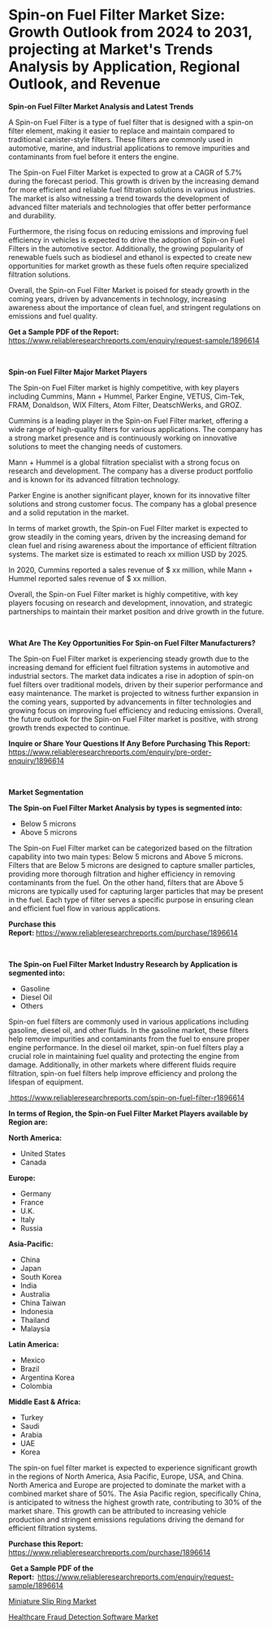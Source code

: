 <p><h1>Spin-on Fuel Filter Market Size: Growth Outlook from 2024 to 2031, projecting at Market's Trends Analysis by Application, Regional Outlook, and Revenue</h1></p><p><strong>Spin-on Fuel Filter Market Analysis and Latest Trends</strong></p>
<p><p>A Spin-on Fuel Filter is a type of fuel filter that is designed with a spin-on filter element, making it easier to replace and maintain compared to traditional canister-style filters. These filters are commonly used in automotive, marine, and industrial applications to remove impurities and contaminants from fuel before it enters the engine.</p><p>The Spin-on Fuel Filter Market is expected to grow at a CAGR of 5.7% during the forecast period. This growth is driven by the increasing demand for more efficient and reliable fuel filtration solutions in various industries. The market is also witnessing a trend towards the development of advanced filter materials and technologies that offer better performance and durability.</p><p>Furthermore, the rising focus on reducing emissions and improving fuel efficiency in vehicles is expected to drive the adoption of Spin-on Fuel Filters in the automotive sector. Additionally, the growing popularity of renewable fuels such as biodiesel and ethanol is expected to create new opportunities for market growth as these fuels often require specialized filtration solutions.</p><p>Overall, the Spin-on Fuel Filter Market is poised for steady growth in the coming years, driven by advancements in technology, increasing awareness about the importance of clean fuel, and stringent regulations on emissions and fuel quality.</p></p>
<p><strong>Get a Sample PDF of the Report:&nbsp;</strong> <a href="https://www.reliableresearchreports.com/enquiry/request-sample/1896614">https://www.reliableresearchreports.com/enquiry/request-sample/1896614</a></p>
<p>&nbsp;</p>
<p><strong>Spin-on Fuel Filter Major Market Players</strong></p>
<p><p>The Spin-on Fuel Filter market is highly competitive, with key players including Cummins, Mann + Hummel, Parker Engine, VETUS, Cim-Tek, FRAM, Donaldson, WIX Filters, Atom Filter, DeatschWerks, and GROZ. </p><p>Cummins is a leading player in the Spin-on Fuel Filter market, offering a wide range of high-quality filters for various applications. The company has a strong market presence and is continuously working on innovative solutions to meet the changing needs of customers.</p><p>Mann + Hummel is a global filtration specialist with a strong focus on research and development. The company has a diverse product portfolio and is known for its advanced filtration technology.</p><p>Parker Engine is another significant player, known for its innovative filter solutions and strong customer focus. The company has a global presence and a solid reputation in the market.</p><p>In terms of market growth, the Spin-on Fuel Filter market is expected to grow steadily in the coming years, driven by the increasing demand for clean fuel and rising awareness about the importance of efficient filtration systems. The market size is estimated to reach xx million USD by 2025.</p><p>In 2020, Cummins reported a sales revenue of $ xx million, while Mann + Hummel reported sales revenue of $ xx million.</p><p>Overall, the Spin-on Fuel Filter market is highly competitive, with key players focusing on research and development, innovation, and strategic partnerships to maintain their market position and drive growth in the future.</p></p>
<p>&nbsp;</p>
<p><strong>What Are The Key Opportunities For Spin-on Fuel Filter Manufacturers?</strong></p>
<p><p>The Spin-on Fuel Filter market is experiencing steady growth due to the increasing demand for efficient fuel filtration systems in automotive and industrial sectors. The market data indicates a rise in adoption of spin-on fuel filters over traditional models, driven by their superior performance and easy maintenance. The market is projected to witness further expansion in the coming years, supported by advancements in filter technologies and growing focus on improving fuel efficiency and reducing emissions. Overall, the future outlook for the Spin-on Fuel Filter market is positive, with strong growth trends expected to continue.</p></p>
<p><strong>Inquire or Share Your Questions If Any Before Purchasing This Report:</strong> <a href="https://www.reliableresearchreports.com/enquiry/pre-order-enquiry/1896614">https://www.reliableresearchreports.com/enquiry/pre-order-enquiry/1896614</a></p>
<p>&nbsp;</p>
<p><strong>Market Segmentation</strong></p>
<p><strong>The Spin-on Fuel Filter Market Analysis by types is segmented into:</strong></p>
<p><ul><li>Below 5 microns</li><li>Above 5 microns</li></ul></p>
<p><p>The Spin-on Fuel Filter market can be categorized based on the filtration capability into two main types: Below 5 microns and Above 5 microns. Filters that are Below 5 microns are designed to capture smaller particles, providing more thorough filtration and higher efficiency in removing contaminants from the fuel. On the other hand, filters that are Above 5 microns are typically used for capturing larger particles that may be present in the fuel. Each type of filter serves a specific purpose in ensuring clean and efficient fuel flow in various applications.</p></p>
<p><strong>Purchase this Report:&nbsp;</strong><a href="https://www.reliableresearchreports.com/purchase/1896614">https://www.reliableresearchreports.com/purchase/1896614</a></p>
<p>&nbsp;</p>
<p><strong>The Spin-on Fuel Filter Market Industry Research by Application is segmented into:</strong></p>
<p><ul><li>Gasoline</li><li>Diesel Oil</li><li>Others</li></ul></p>
<p><p>Spin-on fuel filters are commonly used in various applications including gasoline, diesel oil, and other fluids. In the gasoline market, these filters help remove impurities and contaminants from the fuel to ensure proper engine performance. In the diesel oil market, spin-on fuel filters play a crucial role in maintaining fuel quality and protecting the engine from damage. Additionally, in other markets where different fluids require filtration, spin-on fuel filters help improve efficiency and prolong the lifespan of equipment.</p></p>
<p><a href="https://www.reliableresearchreports.com/spin-on-fuel-filter-r1896614">&nbsp;https://www.reliableresearchreports.com/spin-on-fuel-filter-r1896614</a></p>
<p><strong>In terms of Region, the Spin-on Fuel Filter Market Players available by Region are:</strong></p>
<p>
    <p> <strong> North America: </strong>
        <ul>
            <li>United States</li>
            <li>Canada</li>
        </ul>
        </p> 
    <p> <strong> Europe: </strong>
        <ul>
            <li>Germany</li>
            <li>France</li>
            <li>U.K.</li>
            <li>Italy</li>
            <li>Russia</li>
        </ul>
        </p> 
    <p> <strong> Asia-Pacific: </strong>
        <ul>
            <li>China</li>
            <li>Japan</li>
            <li>South Korea</li>
            <li>India</li>
            <li>Australia</li>
            <li>China Taiwan</li>
            <li>Indonesia</li>
            <li>Thailand</li>
            <li>Malaysia</li>
        </ul>
        </p> 
    <p> <strong> Latin America: </strong>
        <ul>
            <li>Mexico</li>
            <li>Brazil</li>
            <li>Argentina Korea</li>
            <li>Colombia</li>
        </ul>
        </p> 
    <p> <strong> Middle East & Africa: </strong>
        <ul>
            <li>Turkey</li>
            <li>Saudi</li>
            <li>Arabia</li>
            <li>UAE</li>
            <li>Korea</li>
        </ul>
    </p>
    </p>
<p><p>The spin-on fuel filter market is expected to experience significant growth in the regions of North America, Asia Pacific, Europe, USA, and China. North America and Europe are projected to dominate the market with a combined market share of 50%. The Asia Pacific region, specifically China, is anticipated to witness the highest growth rate, contributing to 30% of the market share. This growth can be attributed to increasing vehicle production and stringent emissions regulations driving the demand for efficient filtration systems.</p></p>
<p><strong>Purchase this Report: </strong><a href="https://www.reliableresearchreports.com/purchase/1896614">https://www.reliableresearchreports.com/purchase/1896614</a></p>
<p>&nbsp;<strong>Get a Sample PDF of the Report:&nbsp;&nbsp;</strong><a href="https://www.reliableresearchreports.com/enquiry/request-sample/1896614">https://www.reliableresearchreports.com/enquiry/request-sample/1896614</a></p>
<p><strong></strong></p>
<p><p><a href="https://github.com/changoleonlaverguenzanoexiste/Market-Research-Report-List-4/blob/main/miniature-slip-ring-market.md">Miniature Slip Ring Market</a></p><p><a href="https://view.publitas.com/reportprime-1/healthcare-fraud-detection-software-market-outlook-complete-industry-analysis-2024-to-2031/">Healthcare Fraud Detection Software Market</a></p></p>